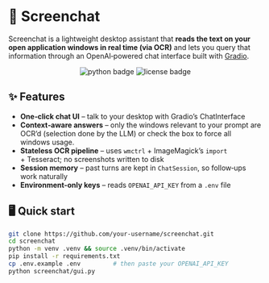 # 📸 Screenchat

Screenchat is a lightweight desktop assistant that **reads the text on your open application windows in real time (via OCR)** and lets you query that information through an OpenAI‑powered chat interface built with [Gradio](https://gradio.app/).

<p align="center">
  <img src="https://img.shields.io/badge/Python-3.9%2B-blue.svg" alt="python badge">
  <img src="https://img.shields.io/badge/License-MIT-green.svg" alt="license badge">
</p>

## ✨ Features
- **One‑click chat UI** – talk to your desktop with Gradio’s ChatInterface  
- **Context‑aware answers** – only the windows relevant to your prompt are OCR’d (selection done by the LLM) or check the box to force all windows usage.
- **Stateless OCR pipeline** – uses `wmctrl` + ImageMagick’s `import` + Tesseract; no screenshots written to disk  
- **Session memory** – past turns are kept in `ChatSession`, so follow‑ups work naturally  
- **Environment‑only keys** – reads `OPENAI_API_KEY` from a `.env` file 

## 🖥  Quick start

```bash
git clone https://github.com/your‑username/screenchat.git
cd screenchat
python -m venv .venv && source .venv/bin/activate
pip install -r requirements.txt
cp .env.example .env         # then paste your OPENAI_API_KEY
python screenchat/gui.py
